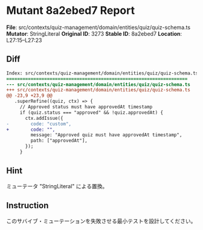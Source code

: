# Mutant 8a2ebed7 Report

**File**: src/contexts/quiz-management/domain/entities/quiz/quiz-schema.ts
**Mutator**: StringLiteral
**Original ID**: 3273
**Stable ID**: 8a2ebed7
**Location**: L27:15–L27:23

## Diff

```diff
Index: src/contexts/quiz-management/domain/entities/quiz/quiz-schema.ts
===================================================================
--- src/contexts/quiz-management/domain/entities/quiz/quiz-schema.ts	original
+++ src/contexts/quiz-management/domain/entities/quiz/quiz-schema.ts	mutated #3273
@@ -23,9 +23,9 @@
   .superRefine((quiz, ctx) => {
     // Approved status must have approvedAt timestamp
     if (quiz.status === "approved" && !quiz.approvedAt) {
       ctx.addIssue({
-        code: "custom",
+        code: "",
         message: "Approved quiz must have approvedAt timestamp",
         path: ["approvedAt"],
       });
     }
```

## Hint

ミューテータ "StringLiteral" による置換。

## Instruction

このサバイブ・ミューテーションを失敗させる最小テストを設計してください。
